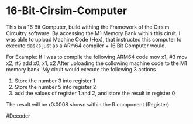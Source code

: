 # 16-Bit-Cirsim-Computer
 This is a 16 Bit Computer, build withing the Framework of the Cirsim Circuitry software. By accessing the M1 Memory Bank within this ciruit. I was able to upload Machine Code (Hex), that instructed this computer to execute dasks just as a ARm64 compiler + 16 Bit Computer would.

 For Example:
 If I was to compile the following ARM64 code
     mov x1, #3
     mov x2, #5
     add x0, x1, x2
After uploading the collowing machine code to the M1 memory bank. My ciruit would execute the following 3 actions
1) Store the number 3 into register 1
2) Store the number 5 into register 2
3) add the values of register 1 and 2, and store the result in register 0

The result will be r0:0008 shown within the R component (Register)

#Decoder

    
